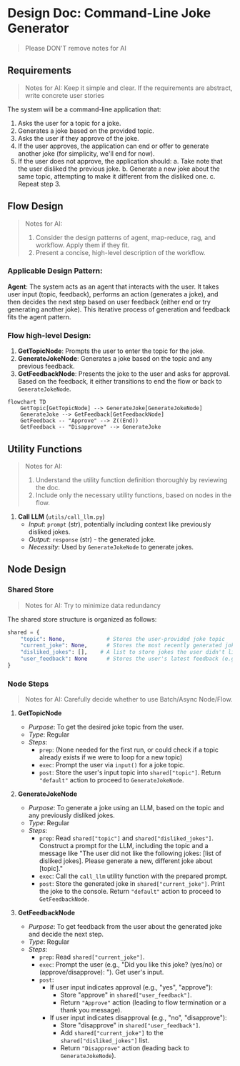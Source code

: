 # Design Doc: Command-Line Joke Generator

> Please DON'T remove notes for AI

## Requirements

> Notes for AI: Keep it simple and clear.
> If the requirements are abstract, write concrete user stories

The system will be a command-line application that:
1. Asks the user for a topic for a joke.
2. Generates a joke based on the provided topic.
3. Asks the user if they approve of the joke.
4. If the user approves, the application can end or offer to generate another joke (for simplicity, we'll end for now).
5. If the user does not approve, the application should:
    a. Take note that the user disliked the previous joke.
    b. Generate a new joke about the same topic, attempting to make it different from the disliked one.
    c. Repeat step 3.

## Flow Design

> Notes for AI:
> 1. Consider the design patterns of agent, map-reduce, rag, and workflow. Apply them if they fit.
> 2. Present a concise, high-level description of the workflow.

### Applicable Design Pattern:

**Agent**: The system acts as an agent that interacts with the user. It takes user input (topic, feedback), performs an action (generates a joke), and then decides the next step based on user feedback (either end or try generating another joke). This iterative process of generation and feedback fits the agent pattern.

### Flow high-level Design:

1.  **GetTopicNode**: Prompts the user to enter the topic for the joke.
2.  **GenerateJokeNode**: Generates a joke based on the topic and any previous feedback.
3.  **GetFeedbackNode**: Presents the joke to the user and asks for approval. Based on the feedback, it either transitions to end the flow or back to `GenerateJokeNode`.

```mermaid
flowchart TD
    GetTopic[GetTopicNode] --> GenerateJoke[GenerateJokeNode]
    GenerateJoke --> GetFeedback[GetFeedbackNode]
    GetFeedback -- "Approve" --> Z((End))
    GetFeedback -- "Disapprove" --> GenerateJoke
```
## Utility Functions

> Notes for AI:
> 1. Understand the utility function definition thoroughly by reviewing the doc.
> 2. Include only the necessary utility functions, based on nodes in the flow.

1.  **Call LLM** (`utils/call_llm.py`)
    *   *Input*: `prompt` (str), potentially including context like previously disliked jokes.
    *   *Output*: `response` (str) - the generated joke.
    *   *Necessity*: Used by `GenerateJokeNode` to generate jokes.

## Node Design

### Shared Store

> Notes for AI: Try to minimize data redundancy

The shared store structure is organized as follows:

```python
shared = {
    "topic": None,             # Stores the user-provided joke topic
    "current_joke": None,      # Stores the most recently generated joke
    "disliked_jokes": [],    # A list to store jokes the user didn't like, for context
    "user_feedback": None      # Stores the user's latest feedback (e.g., "approve", "disapprove")
}
```

### Node Steps

> Notes for AI: Carefully decide whether to use Batch/Async Node/Flow.

1.  **GetTopicNode**
    *   *Purpose*: To get the desired joke topic from the user.
    *   *Type*: Regular
    *   *Steps*:
        *   `prep`: (None needed for the first run, or could check if a topic already exists if we were to loop for a new topic)
        *   `exec`: Prompt the user via `input()` for a joke topic.
        *   `post`: Store the user's input topic into `shared["topic"]`. Return `"default"` action to proceed to `GenerateJokeNode`.

2.  **GenerateJokeNode**
    *   *Purpose*: To generate a joke using an LLM, based on the topic and any previously disliked jokes.
    *   *Type*: Regular
    *   *Steps*:
        *   `prep`: Read `shared["topic"]` and `shared["disliked_jokes"]`. Construct a prompt for the LLM, including the topic and a message like "The user did not like the following jokes: [list of disliked jokes]. Please generate a new, different joke about [topic]."
        *   `exec`: Call the `call_llm` utility function with the prepared prompt.
        *   `post`: Store the generated joke in `shared["current_joke"]`. Print the joke to the console. Return `"default"` action to proceed to `GetFeedbackNode`.

3.  **GetFeedbackNode**
    *   *Purpose*: To get feedback from the user about the generated joke and decide the next step.
    *   *Type*: Regular
    *   *Steps*:
        *   `prep`: Read `shared["current_joke"]`.
        *   `exec`: Prompt the user (e.g., "Did you like this joke? (yes/no) or (approve/disapprove): "). Get user's input.
        *   `post`:
            *   If user input indicates approval (e.g., "yes", "approve"):
                *   Store "approve" in `shared["user_feedback"]`.
                *   Return `"Approve"` action (leading to flow termination or a thank you message).
            *   If user input indicates disapproval (e.g., "no", "disapprove"):
                *   Store "disapprove" in `shared["user_feedback"]`.
                *   Add `shared["current_joke"]` to the `shared["disliked_jokes"]` list.
                *   Return `"Disapprove"` action (leading back to `GenerateJokeNode`).
